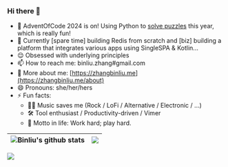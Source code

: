 ### Hi there 👋

- 🎄 AdventOfCode 2024 is on! Using Python to [solve puzzles](https://github.com/cool4zbl/advent-of-code-2024) this year, which is really fun!
- 🔭 Currently [spare time] building Redis from scratch and [biz] building a platform that integrates various apps using SingleSPA & Kotlin...
- 😌 Obsessed with underlying principles
- 📫 How to reach me: binliu.zhang#gmail.com
- 🤠 More about me: [https://zhangbinliu.me](https://zhangbinliu.me/about)
- 😄 Pronouns: she/her/hers
- ⚡ Fun facts: 
  - 👩‍🎤 Music saves me (Rock / LoFi / Alternative / Electronic / ...)
  - 🛠 Tool enthusiast / Productivity-driven / Vimer
  - 💪 Motto in life: Work hard; play hard.
 
| <img align="center" src="https://github-readme-stats.vercel.app/api?username=cool4zbl&show_icons=true&&theme=buefy&hide_border=true" alt="Binliu's github stats" /> | <img align="center" src="https://github-readme-stats.vercel.app/api/top-langs/?username=cool4zbl&layout=compact&theme=buefy&hide_border=true&hide=css,html,scilab,handlebars&size_weight=0.6&count_weight=0.4" /> |
| ------------- | ------------- |


![](https://komarev.com/ghpvc/?username=cool4zbl&style=flat-square)


<!--
**cool4zbl/cool4zbl** is a ✨ _special_ ✨ repository because its `README.md` (this file) appears on your GitHub profile.

Here are some ideas to get you started:

- 🔭 I’m currently working on ...
- 🌱 I’m currently learning ...
- 👯 I’m looking to collaborate on ...
- 🤔 I’m looking for help with ...
- 💬 Ask me about ...
- 📫 How to reach me: ...
- 😄 Pronouns: ...
- ⚡ Fun fact: ...
-->
